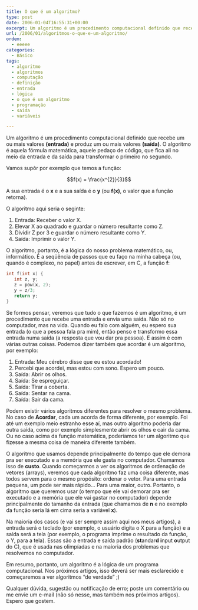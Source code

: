 ```yaml
---
title: O que é um algoritmo?
type: post
date: 2006-01-04T16:55:31+00:00
excerpt: Um algoritmo é um procedimento computacional definido que recebe um ou mais valores (entrada) e produz um ou mais valores (saída). O algoritmo é aquela fórmula matemática, aquele pedaço de código, que fica ali no meio da entrada e da saída para transformar o primeiro no segundo.
url: /2006/01/algoritmos-o-que-e-um-algoritmo/
ordem:
  - eeeee
categories:
  - Básico
tags:
  - algoritmo
  - algoritmos
  - computação
  - definição
  - entrada
  - lógica
  - o que é um algoritmo
  - programação
  - saída
  - variáveis

---
```

Um algoritmo é um procedimento computacional definido que recebe um ou mais valores **(entrada)** e produz um ou mais valores **(saída)**. O algoritmo é aquela fórmula matemática, aquele pedaço de código, que fica ali no meio da entrada e da saída para transformar o primeiro no segundo.

Vamos supôr por exemplo que temos a função:

$$f(x) = \frac{x^{2}}{3}$$

A sua entrada é o **x** e a sua saída é o **y** (ou **f(x)**, o valor que a função retorna).

O algoritmo aqui seria o seginte:

1. Entrada: Receber o valor X.
2. Elevar X ao quadrado e guardar o número resultante como Z.
3. Dividir Z por 3 e guardar o número resultante como Y.
4. Saída: Imprimir o valor Y.

O algoritmo, portanto, é a lógica do nosso problema matemático, ou, informático. É a seqüência de passos que eu faço na minha cabeça (ou, quando é complexo, no papel) antes de escrever, em C, a função **f**:

```c
int f(int x) {
   int z, y;
   z = pow(x, 2);
   y = z/3;
   return y;
}
```

Se formos pensar, veremos que tudo o que fazemos é um algoritmo, é um procedimento que recebe uma entrada e envia uma saída. Não só no computador, mas na vida. Quando eu falo com alguém, eu espero sua entrada (o que a pessoa fala pra mim), então penso e transformo essa entrada numa saída (a resposta que vou dar pra pessoa). E assim é com várias outras coisas. Podemos dizer também que acordar é um algoritmo, por exemplo:

1. Entrada: Meu cérebro disse que eu estou acordado!
2. Percebi que acordei, mas estou com sono. Espero um pouco.
3. Saída: Abrir os olhos.
4. Saída: Se espreguiçar.
5. Saída: Tirar a coberta.
6. Saída: Sentar na cama.
7. Saída: Sair da cama.

Podem existir vários algoritmos diferentes para resolver o mesmo problema. No caso de **Acordar**, cada um acorda de forma diferente, por exemplo. Foi até um exemplo meio estranho esse aí, mas outro algoritmo poderia dar outra saída, como por exemplo simplesmente abrir os olhos e cair da cama. Ou no caso acima da função matemática, poderíamos ter um algoritmo que fizesse a mesma coisa de maneira diferente também.

O algoritmo que usamos depende principalmente do tempo que ele demora pra ser executado e a memória que ele gasta no computador. Chamamos isso de **custo**. Quando começarmos a ver os algoritmos de ordenação de vetores (arrays), veremos que cada algoritmo faz uma coisa diferente, mas todos servem para o mesmo propósito: ordenar o vetor. Para uma entrada pequena, um pode ser mais rápido… Para uma maior, outro. Portanto, o algoritmo que queremos usar (o tempo que ele vai demorar pra ser executado e a memória que ele vai gastar no computador) depende principalmente do tamanho da entrada (que chamamos de **n** e no exemplo da função seria lá em cima seria a variável **x**).

Na maioria dos casos (e vai ser sempre assim aqui nos meus artigos), a entrada será o teclado (por exemplo, o usuário digita o X para a função) e a saída será a tela (por exemplo, o programa imprime o resultado da função, o Y, para a tela). Essas são a entrada e saída padrão (**st**andar**d** **i**nput **o**utput do C), que é usada nas olimpíadas e na maioria dos problemas que resolvemos no computador.

Em resumo, portanto, um algoritmo é a lógica de um programa computacional. Nos próximos artigos, isso deverá ser mais esclarecido e começaremos a ver algoritmos “de verdade” ;)

Qualquer dúvida, sugestão ou notificação de erro; poste um comentário ou me envie um e-mail (não só nesse, mas também nos próximos artigos). Espero que gostem.

